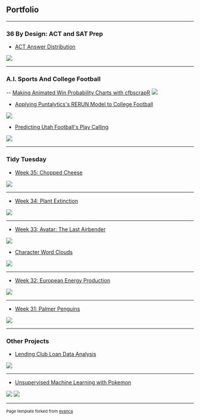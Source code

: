 ## Portfolio

---

### 36 By Design: ACT and SAT Prep

- [ACT Answer Distribution](https://public.tableau.com/profile/jared.lee6556#!/vizhome/ACTAnswerDistr/Sheet1)
<img src="images/ACTanswers.png?raw=true"/>

---

### A.I. Sports And College Football

-- [Making Animated Win Probability Charts with cfbscrapR](https://saiemgilani.github.io/cfbscrapR/articles/Animated_WP_Plotting.html)
<img src="images/animated_wp_ex_wide.gif?raw=true"/>

- [Applying Puntalytics's RERUN Model to College Football](/pdf/punts.html)
<img src="images/punters.png?raw=true"/>

- [Predicting Utah Football's Play Calling](/pdf/footballPlayCall.html)
<img src="images/playCallPreview.png?raw=true"/>

---

### Tidy Tuesday

- [Week 35: Chopped Cheese](https://twitter.com/JaredDLee/status/1298275467695230982)
<img src="images/chopped_cheese.png?raw=true"/>

---

- [Week 34: Plant Extinction](https://twitter.com/JaredDLee/status/1295750636105953280)
<img src="images/plant.png?raw=true"/>

---

- [Week 33: Avatar: The Last Airbender](https://twitter.com/JaredDLee/status/1292902346192642049)
<img src="images/avatar.png?raw=true"/>

- [Character Word Clouds](https://twitter.com/JaredDLee/status/1293634032912068608)
<img src="images/zuko_wordcloud.png?raw=true"/>

---

- [Week 32: European Energy Production](https://twitter.com/JaredDLee/status/1290905477069463558)
<img src="images/energy.gif?raw=true"/>

---

- [Week 31: Palmer Penguins](https://twitter.com/JaredDLee/status/1289219511204245504)
<img src="images/palmer_penguins.png?raw=true"/>

---

### Other Projects

- [Lending Club Loan Data Analysis](/pdf/loans.html)
<img src="images/loansPreview.png?raw=true"/>

---

- [Unsupervised Machine Learning with Pokemon](/pdf/pokemonClustering.html)
<img src="images/pokemonPreview.png?raw-true"/>
<img src="images/pokemonPreview2.png?raw-true"/>

---
<p style="font-size:11px">Page template forked from <a href="https://github.com/evanca/quick-portfolio">evanca</a></p>
<!-- Remove above link if you don't want to attibute -->
